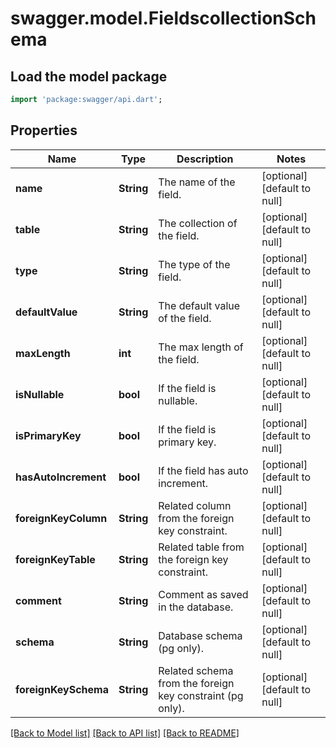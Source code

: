 # swagger.model.FieldscollectionSchema

## Load the model package
```dart
import 'package:swagger/api.dart';
```

## Properties
Name | Type | Description | Notes
------------ | ------------- | ------------- | -------------
**name** | **String** | The name of the field. | [optional] [default to null]
**table** | **String** | The collection of the field. | [optional] [default to null]
**type** | **String** | The type of the field. | [optional] [default to null]
**defaultValue** | **String** | The default value of the field. | [optional] [default to null]
**maxLength** | **int** | The max length of the field. | [optional] [default to null]
**isNullable** | **bool** | If the field is nullable. | [optional] [default to null]
**isPrimaryKey** | **bool** | If the field is primary key. | [optional] [default to null]
**hasAutoIncrement** | **bool** | If the field has auto increment. | [optional] [default to null]
**foreignKeyColumn** | **String** | Related column from the foreign key constraint. | [optional] [default to null]
**foreignKeyTable** | **String** | Related table from the foreign key constraint. | [optional] [default to null]
**comment** | **String** | Comment as saved in the database. | [optional] [default to null]
**schema** | **String** | Database schema (pg only). | [optional] [default to null]
**foreignKeySchema** | **String** | Related schema from the foreign key constraint (pg only). | [optional] [default to null]

[[Back to Model list]](../README.md#documentation-for-models) [[Back to API list]](../README.md#documentation-for-api-endpoints) [[Back to README]](../README.md)

